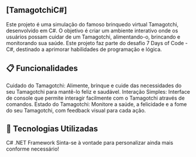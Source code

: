 ## [TamagotchiC#]

Este projeto é uma simulação do famoso brinquedo virtual Tamagotchi, desenvolvido em C#. O objetivo é criar um ambiente interativo onde os usuários possam cuidar de um Tamagotchi, alimentando-o, brincando e monitorando sua saúde. Este projeto faz parte do desafio 7 Days of Code - C#, destinado a aprimorar habilidades de programação e lógica.

## 📋 Funcionalidades
Cuidado do Tamagotchi: Alimente, brinque e cuide das necessidades do seu Tamagotchi para mantê-lo feliz e saudável.
Interação Simples: Interface de console que permite interagir facilmente com o Tamagotchi através de comandos.
Estado do Tamagotchi: Monitore a saúde, a felicidade e a fome do seu Tamagotchi, com feedback visual para cada ação.
## 🚀 Tecnologias Utilizadas
C#
.NET Framework
Sinta-se à vontade para personalizar ainda mais conforme necessário!
